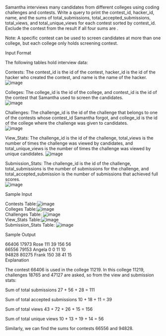 Samantha interviews many candidates from different colleges using coding challenges and contests. Write a query to print the contest_id, hacker_id, name, and the sums of total_submissions, total_accepted_submissions, total_views, and total_unique_views for each contest sorted by contest_id. Exclude the contest from the result if all four sums are .  

Note: A specific contest can be used to screen candidates at more than one college, but each college only holds  screening contest.  

Input Format  

The following tables hold interview data:  

Contests: The contest_id is the id of the contest, hacker_id is the id of the hacker who created the contest, and name is the name of the hacker.  
![image](https://user-images.githubusercontent.com/73824871/122764890-3a523b00-d2a0-11eb-846e-170992459a1c.png)

Colleges: The college_id is the id of the college, and contest_id is the id of the contest that Samantha used to screen the candidates.  
![image](https://user-images.githubusercontent.com/73824871/122764918-40e0b280-d2a0-11eb-861b-a9786d569ec8.png)

Challenges: The challenge_id is the id of the challenge that belongs to one of the contests whose contest_id Samantha forgot, and college_id is the id of the college where the challenge was given to candidates.   
![image](https://user-images.githubusercontent.com/73824871/122764940-476f2a00-d2a0-11eb-8602-06047ea5a109.png)

View_Stats: The challenge_id is the id of the challenge, total_views is the number of times the challenge was viewed by candidates, and total_unique_views is the number of times the challenge was viewed by unique candidates. 
![image](https://user-images.githubusercontent.com/73824871/122764960-4dfda180-d2a0-11eb-8307-7f1f88482a9c.png)

Submission_Stats: The challenge_id is the id of the challenge, total_submissions is the number of submissions for the challenge, and total_accepted_submission is the number of submissions that achieved full scores.   
![image](https://user-images.githubusercontent.com/73824871/122764994-55bd4600-d2a0-11eb-9736-16b8b7d736ba.png)

Sample Input  

Contests Table:![image](https://user-images.githubusercontent.com/73824871/122765021-5a81fa00-d2a0-11eb-91aa-f23ac57682a3.png)  
  Colleges Table:![image](https://user-images.githubusercontent.com/73824871/122765031-5e158100-d2a0-11eb-98bd-3908f7289997.png)  
  Challenges Table: ![image](https://user-images.githubusercontent.com/73824871/122765053-64a3f880-d2a0-11eb-81da-47fb6014bb13.png)  
 View_Stats Table:![image](https://user-images.githubusercontent.com/73824871/122765073-68d01600-d2a0-11eb-915a-f0d14c09f6f9.png)  
  Submission_Stats Table: ![image](https://user-images.githubusercontent.com/73824871/122765092-6e2d6080-d2a0-11eb-923d-7f78c36399b4.png)  


Sample Output  

66406 17973 Rose 111 39 156 56  
66556 79153 Angela 0 0 11 10  
94828 80275 Frank 150 38 41 15  
Explanation  

The contest 66406 is used in the college 11219. In this college 11219, challenges 18765 and 47127 are asked, so from the view and submission stats:  

Sum of total submissions 27 + 56 + 28 = 111  

Sum of total accepted submissions 10 + 18 + 11 = 39  

Sum of total views 43 + 72 + 26 + 15 = 156  

Sum of total unique views 10 + 13 + 19 + 14 = 56  

Similarly, we can find the sums for contests 66556 and 94828.
